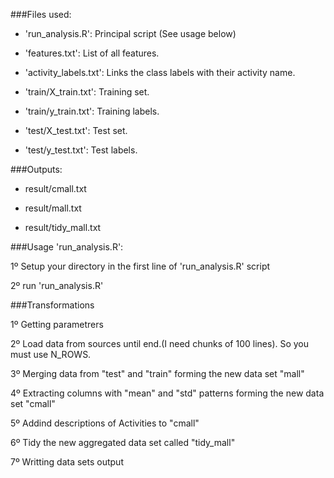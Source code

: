 ###Files used:

- 'run_analysis.R': Principal script (See usage below)

- 'features.txt': List of all features.

- 'activity_labels.txt': Links the class labels with their activity name.

- 'train/X_train.txt': Training set.

- 'train/y_train.txt': Training labels.

- 'test/X_test.txt': Test set.

- 'test/y_test.txt': Test labels.

###Outputs:
- result/cmall.txt

- result/mall.txt

- result/tidy_mall.txt


###Usage 'run_analysis.R':

1º Setup your directory in the first line of 'run_analysis.R' script

2º run 'run_analysis.R'

###Transformations

1º Getting parametrers

2º Load data from sources until end.(I need chunks of 100 lines). So you must use N_ROWS.

3º Merging data from "test" and "train" forming the new data set "mall"

4º Extracting columns with "mean" and "std" patterns forming the new data set "cmall"

5º Addind descriptions of Activities to "cmall"

6º Tidy the new aggregated data set called "tidy_mall"

7º Writting data sets output

